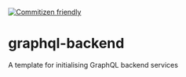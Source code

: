 [![Commitizen friendly](https://img.shields.io/badge/commitizen-friendly-brightgreen.svg)](http://commitizen.github.io/cz-cli/)

# graphql-backend

A template for initialising GraphQL backend services
